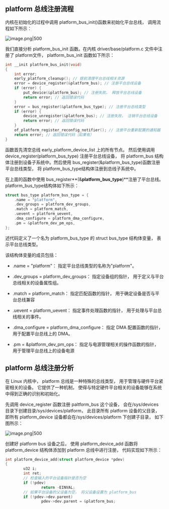 ## platform 总线注册流程

内核在初始化的过程中调用 platform_bus_init()函数来初始化平台总线， 调用流程如下所示：

![image.png|500](https://my-obsidian-image.oss-cn-guangzhou.aliyuncs.com/2025/06/fbea77d84e2d41deb270b5940cb0e784.png)

我们直接分析 platform_bus_init 函数。在内核 driver/base/platform.c 文件中注册了 platform文件， platform_bus_init 函数如下所示：

```C
int __init platform_bus_init(void)
{ 
    int error;
    early_platform_cleanup(); // 提前清理平台总线相关资源
    error = device_register(&platform_bus); // 注册平台总线设备
    if (error) {
        put_device(&platform_bus); // 注册失败， 释放平台总线设备
        return error; // 返回错误代码
    } 
    error = bus_register(&platform_bus_type); // 注册平台总线类型
    if (error) {
        device_unregister(&platform_bus); // 注册失败， 注销平台总线设备
        return error; // 返回错误代码
    } 
    of_platform_register_reconfig_notifier(); // 注册平台重新配置的通知器
    return error; // 返回错误代码（如果有）
}
```

函数首先清空总线 early_platform_device_list 上的所有节点。 然后使用调用device_register(platform_bus_type) 注册平台总线设备， 将 platform_bus 结构体注册到设备子系统中。然后使用 bus_register(&platform_bus_type)函数注册平台总线类型， 将 platform_bus_type结构体注册到总线子系统中。

  

在上面的函数中使用 bus_register**(&**platform_bus_type**)**注册了平台总线。platform_bus_type结构体如下所示：

```C
struct bus_type platform_bus_type = {
    .name = "platform",
    .dev_groups = platform_dev_groups,
    .match = platform_match,
    .uevent = platform_uevent,
    .dma_configure = platform_dma_configure,
    .pm = &platform_dev_pm_ops,
};
```

述代码定义了一个名为 platform_bus_type 的 struct bus_type 结构体变量， 表示平台总线类型。

该结构体变量的成员包括：

- .name = "platform"： 指定平台总线类型的名称为"platform"。
    
- .dev_groups = platform_dev_groups： 指定设备组的指针， 用于定义与平台总线相关的设备属性组。
    
- .match = platform_match： 指定匹配函数的指针， 用于确定设备是否与平台总线兼容
    
- .uevent = platform_uevent： 指定事件处理函数的指针， 用于处理与平台总线相关的事件。
    
- .dma_configure = platform_dma_configure： 指定 DMA 配置函数的指针， 用于配置平台总线上的 DMA。
    
- .pm = &platform_dev_pm_ops： 指定与电源管理相关的操作函数的指针， 用于管理平台总线上的设备电源
    

## platform 总线注册分析


在 Linux 内核中， platform 总线是一种特殊的总线类型， 用于管理与硬件平台紧密相关的设备。 它提供了一种机制， 使得与特定硬件平台相关的设备能够在系统中得到正确的识别和初始化。

先调用 device_register 函数注册 paltform_bus 这个设备， 会在/sys/devices 目录下创建目录/sys/devices/platform， 此目录所有 platform 设备的父目录， 即所有 platform_device 设备都会在/sys/devices/platform 下创建子目录， 如下图所示：

![image.png|500](https://my-obsidian-image.oss-cn-guangzhou.aliyuncs.com/2025/06/a148b0cdb3d5fba0edff4a7ad79fcb08.png)


创建好 platform bus 设备之后， 使用 platform_device_add 函数将 platform_device 结构体添加到 platform 总线中进行注册， 代码实现如下所示：

```C
int platform_device_add(struct platform_device *pdev)
{
        u32 i;
        int ret;
        // 检查输入的平台设备指针是否为空
        if (!pdev)
                return -EINVAL;
        // 如果平台设备的父设备为空， 将父设备设置为 platform_bus
        if (!pdev->dev.parent)
                pdev->dev.parent = &platform_bus;
```